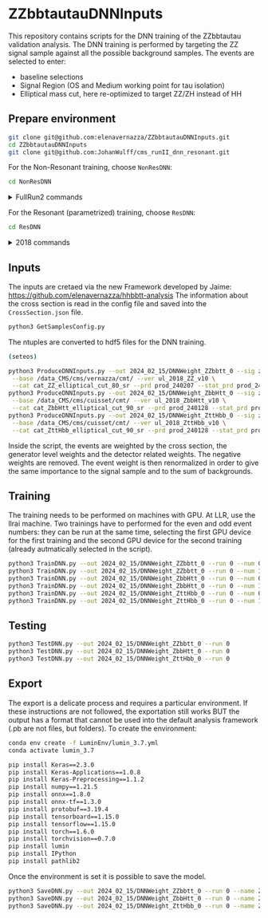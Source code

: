 # ZZbbtautauDNNInputs

This repository contains scripts for the DNN training of the ZZbbtautau validation analysis.
The DNN training is performed by targeting the ZZ signal sample against all the possible background samples.
The events are selected to enter:
- baseline selections
- Signal Region (OS and Medium working point for tau isolation)
- Elliptical mass cut, here re-optimized to target ZZ/ZH instead of HH

## Prepare environment

```bash
git clone git@github.com:elenavernazza/ZZbbtautauDNNInputs.git
cd ZZbbtautauDNNInputs
git clone git@github.com:JohanWulff/cms_runII_dnn_resonant.git
```

For the Non-Resonant training, choose `NonResDNN`:
```bash
cd NonResDNN
```

<details>
<summary>FullRun2 commands</summary>

```bash
python3 ProduceDNNInputs.py --out 2024_03_26/DNNWeight_ZZbbtt_FullRun2_0 --sig zz_sl_signal --bkg all --json CrossSectionZZ.json \
 --base /data_CMS/cms/vernazza/cmt/ --ver ul_2016_ZZ_v12,ul_2016_HIPM_ZZ_v12,ul_2017_ZZ_v12,ul_2018_ZZ_v12 \
 --cat cat_ZZ_elliptical_cut_90_sr --prd prod_240318 --stat_prd prod_240305 --eos True
python3 ProduceDNNInputs.py --out 2024_03_26/DNNWeight_ZbbHtt_FullRun2_0 --sig zh_zbb_htt_signal --bkg all --json CrossSectionZbbHtt.json \
 --base /data_CMS/cms/cuisset/cmt/ --ver ul_2016_ZbbHtt_v12,ul_2016_HIPM_ZbbHtt_v12,ul_2017_ZbbHtt_v12,ul_2018_ZbbHtt_v12 \
 --cat cat_ZbbHtt_elliptical_cut_90_sr --prd prod_240312_DNNinput --stat_prd prod_240305 --eos True
python3 ProduceDNNInputs.py --out 2024_03_26/DNNWeight_ZttHbb_FullRun2_0 --sig zh_ztt_hbb_signal --bkg all --json CrossSectionZttHbb.json \
 --base /data_CMS/cms/cuisset/cmt/ --ver ul_2016_ZttHbb_v12,ul_2016_HIPM_ZttHbb_v12,ul_2017_ZttHbb_v12,ul_2018_ZttHbb_v12 \
 --cat cat_ZttHbb_elliptical_cut_90_sr --prd prod_240312_DNNinput --stat_prd prod_240305 --eos True
```

```bash
python3 TrainDNN.py --out 2024_03_26/DNNWeight_ZZbbtt_FullRun2_0 --run 0 --num 0
python3 TrainDNN.py --out 2024_03_26/DNNWeight_ZZbbtt_FullRun2_0 --run 0 --num 1

python3 TrainDNN.py --out 2024_03_26/DNNWeight_ZbbHtt_FullRun2_0 --run 0 --num 0
python3 TrainDNN.py --out 2024_03_26/DNNWeight_ZbbHtt_FullRun2_0 --run 0 --num 1
 
python3 TrainDNN.py --out 2024_03_26/DNNWeight_ZttHbb_FullRun2_0 --run 0 --num 0
python3 TrainDNN.py --out 2024_03_26/DNNWeight_ZttHbb_FullRun2_0 --run 0 --num 1
```

</details>

For the Resonant (parametrized) training, choose `ResDNN`:
```bash
cd ResDNN
```

<details>
<summary>2018 commands</summary>

```bash
python3 ProduceDNNInputs.py --out 2024_03_26/DNNWeight_ZbbHtt_0 \
 --sig Zprime_Zh_Zbbhtautau_M500_v3,Zprime_Zh_Zbbhtautau_M1000_v3,Zprime_Zh_Zbbhtautau_M2000_v3,Zprime_Zh_Zbbhtautau_M3000_v3,Zprime_Zh_Zbbhtautau_M4000_v3 \
 --bkg all --json CrossSectionZbbHtt.json \
 --base /data_CMS/cms/cuisset/cmt/ --ver ul_2018_ZbbHtt_v12 \
 --cat cat_ZbbHtt_elliptical_cut_90_sr --prd prod_240312_DNNinput --stat_prd prod_240305 --eos True
```

</details>

## Inputs

The inputs are cretaed via the new Framework developed by Jaime: https://github.com/elenavernazza/hhbbtt-analysis
The information about the cross section is read in the config file and saved into the `CrossSection.json` file.

```bash
python3 GetSamplesConfig.py
```

The ntuples are converted to hdf5 files for the DNN training.

```bash
(seteos)

python3 ProduceDNNInputs.py --out 2024_02_15/DNNWeight_ZZbbtt_0 --sig zz_sl_signal --bkg all --json CrossSectionZZ.json \
 --base /data_CMS/cms/vernazza/cmt/ --ver ul_2018_ZZ_v10 \
 --cat cat_ZZ_elliptical_cut_80_sr --prd prod_240207 --stat_prd prod_240128 --eos True
python3 ProduceDNNInputs.py --out 2024_02_15/DNNWeight_ZbbHtt_0 --sig zh_zbb_htt_signal --bkg all --json CrossSectionZbbHtt.json \
 --base /data_CMS/cms/cuisset/cmt/ --ver ul_2018_ZbbHtt_v10 \
 --cat cat_ZbbHtt_elliptical_cut_90_sr --prd prod_240128 --stat_prd prod_240128 --eos True
python3 ProduceDNNInputs.py --out 2024_02_15/DNNWeight_ZttHbb_0 --sig zh_ztt_hbb_signal --bkg all --json CrossSectionZttHbb.json \
 --base /data_CMS/cms/cuisset/cmt/ --ver ul_2018_ZttHbb_v10 \
 --cat cat_ZttHbb_elliptical_cut_90_sr --prd prod_240128 --stat_prd prod_240128 --eos True
```

Inside the script, the events are weighted by the cross section, the generator level weights and the detector related weights. The negative weights are removed.
The event weight is then renormalized in order to give the same importance to the signal sample and to the sum of backgrounds.

## Training

The training needs to be performed on machines with GPU. At LLR, use the llrai machine.
Two trainings have to performed for the even and odd event numbers: they can be run at the same time, selecting the first GPU device for the first training and the second GPU device for the second training (already autmatically selected in the script).

```bash
python3 TrainDNN.py --out 2024_02_15/DNNWeight_ZZbbtt_0 --run 0 --num 0
python3 TrainDNN.py --out 2024_02_15/DNNWeight_ZZbbtt_0 --run 0 --num 1
python3 TrainDNN.py --out 2024_02_15/DNNWeight_ZbbHtt_0 --run 0 --num 0
python3 TrainDNN.py --out 2024_02_15/DNNWeight_ZbbHtt_0 --run 0 --num 1
python3 TrainDNN.py --out 2024_02_15/DNNWeight_ZttHbb_0 --run 0 --num 0
python3 TrainDNN.py --out 2024_02_15/DNNWeight_ZttHbb_0 --run 0 --num 1
```

## Testing

```bash
python3 TestDNN.py --out 2024_02_15/DNNWeight_ZZbbtt_0 --run 0 
python3 TestDNN.py --out 2024_02_15/DNNWeight_ZbbHtt_0 --run 0
python3 TestDNN.py --out 2024_02_15/DNNWeight_ZttHbb_0 --run 0
```

## Export

The export is a delicate process and requires a particular environment. If these instructions are not followed, the exportation still works BUT the output has a format that cannot be used into the default analysis framework (.pb are not files, but folders).
To create the environment:

```bash
conda env create -f LuminEnv/lumin_3.7.yml
conda activate lumin_3.7

pip install Keras==2.3.0
pip install Keras-Applications==1.0.8
pip install Keras-Preprocessing==1.1.2
pip install numpy==1.21.5
pip install onnx==1.8.0
pip install onnx-tf==1.3.0
pip install protobuf==3.19.4
pip install tensorboard==1.15.0
pip install tensorflow==1.15.0
pip install torch==1.6.0
pip install torchvision==0.7.0
pip install lumin
pip install IPython
pip install pathlib2
```

Once the environment is set it is possible to save the model.

```bash
python3 SaveDNN.py --out 2024_02_15/DNNWeight_ZZbbtt_0 --run 0 --name ZZbbtt
python3 SaveDNN.py --out 2024_02_15/DNNWeight_ZbbHtt_0 --run 0 --name ZbbHtt
python3 SaveDNN.py --out 2024_02_15/DNNWeight_ZttHbb_0 --run 0 --name ZttHbb
```